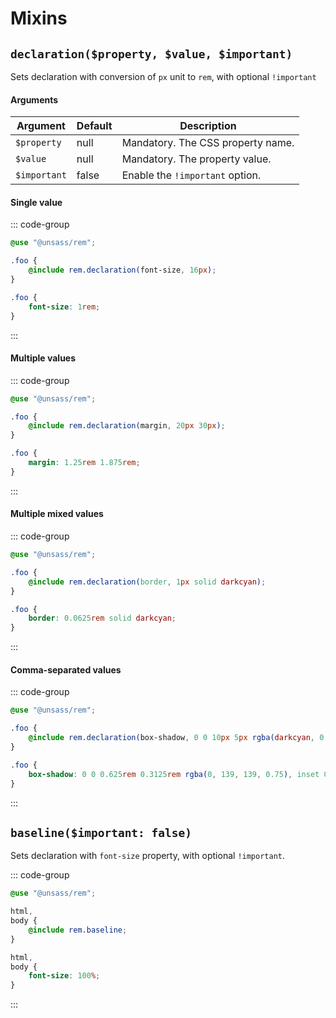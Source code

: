 # Mixins

## `declaration($property, $value, $important)`

Sets declaration with conversion of `px` unit to `rem`, with optional `!important`

#### Arguments

| Argument     | Default | Description                       |
|--------------|---------|-----------------------------------|
| `$property`  | null    | Mandatory. The CSS property name. |
| `$value`     | null    | Mandatory. The property value.    |
| `$important` | false   | Enable the `!important` option.   |

#### Single value

::: code-group
```scss
@use "@unsass/rem";

.foo {
    @include rem.declaration(font-size, 16px);
}
```

```css
.foo {
    font-size: 1rem;
}
```
:::

#### Multiple values

::: code-group
```scss
@use "@unsass/rem";

.foo {
    @include rem.declaration(margin, 20px 30px);
}
```

```css
.foo {
    margin: 1.25rem 1.875rem;
}
```
:::

#### Multiple mixed values

::: code-group
```scss
@use "@unsass/rem";

.foo {
    @include rem.declaration(border, 1px solid darkcyan);
}
```

```css
.foo {
    border: 0.0625rem solid darkcyan;
}
```
:::

####  Comma-separated values

::: code-group
```scss
@use "@unsass/rem";

.foo {
    @include rem.declaration(box-shadow, 0 0 10px 5px rgba(darkcyan, 0.75), inset 0 0 10px 5px rgba(darkcyan, 0.75));
}
```

```css
.foo {
    box-shadow: 0 0 0.625rem 0.3125rem rgba(0, 139, 139, 0.75), inset 0 0 0.625rem 0.3125rem rgba(0, 139, 139, 0.75);
}
```
:::

## `baseline($important: false)`

Sets declaration with `font-size` property, with optional `!important`.

::: code-group
```scss
@use "@unsass/rem";

html,
body {
    @include rem.baseline;
}
```

```css
html,
body {
    font-size: 100%;
}
```
:::
